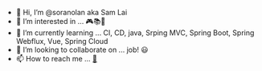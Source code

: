 - 👋 Hi, I’m @soranolan aka Sam Lai
- 👀 I’m interested in ... :video_game::books::musical_note:
- 🌱 I’m currently learning ... CI, CD, java, Srping MVC, Spring Boot, Spring Webflux, Vue, Spring Cloud
- 💞️ I’m looking to collaborate on ... job! :smiley:
- 📫 How to reach me ... [:e-mail:](mailto:samuel820523@gmail.com)

<!---
soranolan/soranolan is a ✨ special ✨ repository because its `README.md` (this file) appears on your GitHub profile.
You can click the Preview link to take a look at your changes.
--->
